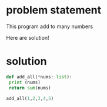 # problem statement

 This program add to many numbers 

 Here are solution!

 # solution 

 
 ```python
 def add_all(*nums: list):
  print (nums)
  return sum(nums)

add_all(1,2,3,4,5)

``` 
